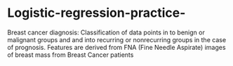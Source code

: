 # Logistic-regression-practice-
Breast cancer diagnosis: Classification of data points in to benign or malignant groups and and into recurring or nonrecurring groups in the case of prognosis.  Features are derived from FNA (Fine Needle Aspirate) images of breast mass from Breast Cancer patients
